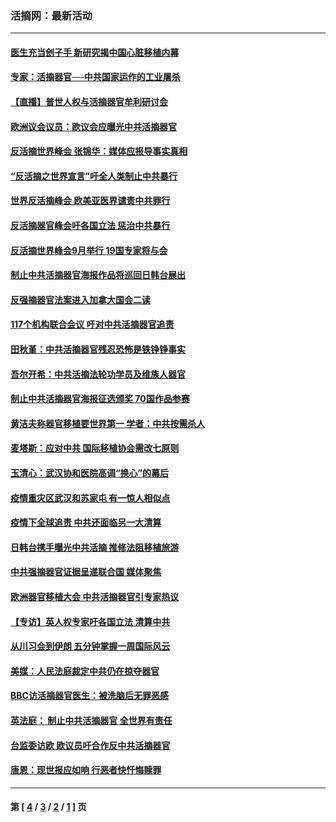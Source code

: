 ### 活摘网：最新活动
---
#### [医生充当刽子手 新研究揭中国心脏移植内幕](../../pages/nf5883/n13772291.md?07290430) 
#### [专家：活摘器官──中共国家运作的工业屠杀](../../pages/nf5883/n13761178.md?07290430) 
#### [【直播】普世人权与活摘器官牟利研讨会](../../pages/nf5883/n13425146.md?07290430) 
#### [欧洲议会议员：欧议会应曝光中共活摘器官](../../pages/nf5883/n13336571.md?07290430) 
#### [反活摘世界峰会 张锦华：媒体应报导事实真相](../../pages/nf5883/n13278502.md?07290430) 
#### [“反活摘之世界宣言”吁全人类制止中共暴行](../../pages/nf5883/n13259730.md?07290430) 
#### [世界反活摘峰会 欧美亚医界谴责中共罪行](../../pages/nf5883/n13253550.md?07290430) 
#### [反活摘器官峰会吁各国立法 惩治中共暴行](../../pages/nf5883/n13245052.md?07290430) 
#### [反活摘世界峰会9月举行 19国专家将与会](../../pages/nf5883/n13201492.md?07290430) 
#### [制止中共活摘器官海报作品将巡回日韩台展出](../../pages/nf5883/n13177791.md?07290430) 
#### [反强摘器官法案进入加拿大国会二读](../../pages/nf5883/n13033450.md?07290430) 
#### [117个机构联合会议 吁对中共活摘器官追责](../../pages/nf5883/n12775087.md?07290430) 
#### [田秋堇：中共活摘器官残忍恐怖是铁铮铮事实](../../pages/nf5883/n12702148.md?07290430) 
#### [吾尔开希：中共活摘法轮功学员及维族人器官](../../pages/nf5883/n12693197.md?07290430) 
#### [制止中共活摘器官海报征选颁奖 70国作品参赛](../../pages/nf5883/n12692050.md?07290430) 
#### [黄洁夫称器官移植要世界第一 学者：中共按需杀人](../../pages/nf5883/n12572329.md?07290430) 
#### [麦塔斯：应对中共 国际移植协会需改七原则](../../pages/nf5883/n12514711.md?07290430) 
#### [玉清心：武汉协和医院高调“换心”的幕后](../../pages/nf5883/n12298730.md?07290430) 
#### [疫情重灾区武汉和苏家屯 有一惊人相似点](../../pages/nf5883/n12150824.md?07290430) 
#### [疫情下全球追责 中共还面临另一大清算](../../pages/nf5883/n12070397.md?07290430) 
#### [日韩台携手曝光中共活摘 推修法阻移植旅游](../../pages/nf5883/n11712046.md?07290430) 
#### [中共强摘器官证据呈递联合国 媒体聚焦](../../pages/nf5883/n11546426.md?07290430) 
#### [欧洲器官移植大会 中共活摘器官引专家热议](../../pages/nf5883/n11539095.md?07290430) 
#### [【专访】英人权专家吁各国立法 清算中共](../../pages/nf5883/n11367315.md?07290430) 
#### [从川习会到伊朗 五分钟掌握一周国际风云](../../pages/nf5883/n11338520.md?07290430) 
#### [美媒：人民法庭裁定中共仍在掠夺器官](../../pages/nf5883/n11334897.md?07290430) 
#### [BBC访活摘器官医生：被洗脑后无罪恶感](../../pages/nf5883/n11335935.md?07290430) 
#### [英法庭： 制止中共活摘器官 全世界有责任](../../pages/nf5883/n11330691.md?07290430) 
#### [台监委访欧 欧议员吁合作反中共活摘器官](../../pages/nf5883/n11109190.md?07290430) 
#### [唐恩：现世报应如响 行恶者快忏悔赎罪](../../pages/nf5883/n11104016.md?07290430) 

---
#### 第 [ [4](./4.md?07290430) / [3](./3.md?07290430) / [2](./2.md?07290430) / [1](./1.md?07290430) ] 页
